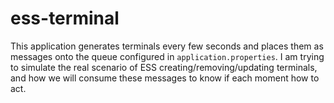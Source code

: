# ess-terminal

This application generates terminals every few seconds and places them as messages onto the
queue configured in `application.properties`.
I am trying to simulate the real scenario of ESS creating/removing/updating terminals, and how we will consume these messages to know if each moment how to act. 
